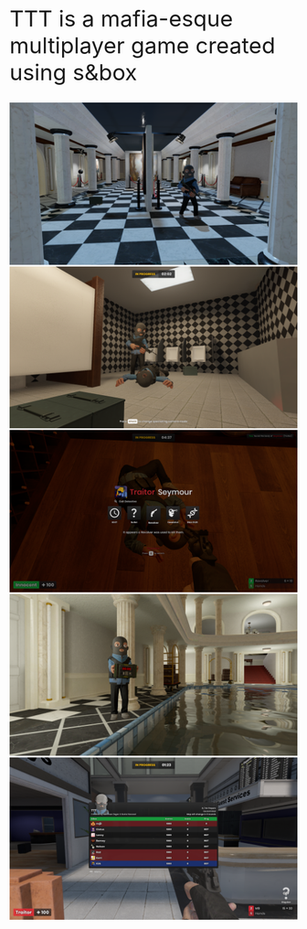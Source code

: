 ---
---

<div class="container" style="padding: 0px 0px 0px 0px;">
    <div class="row d-flex justify-content-center">
        <div class="col col-sm-12 col-md-8 text-center" style="font-size: calc(10px + 3vw);">
            TTT is a mafia-esque multiplayer game created using s&box
        </div>
    </div>
    <div class="d-flex justify-content-center" style="margin: 15px; display: grid; grid-column-gap: 20px;">
        <a href="https://github.com/sbox-TTT/TTT"><i class="fab fa-github"></i></a>
        <a href="https://discord.gg/rrsrakF8N3"><i class="fab fa-discord"></i></a>
    </div>
</div>

<img src="/images/screenshots/1.png"/>
<img src="/images/screenshots/2.png"/>
<img src="/images/screenshots/3.png"/>
<img src="/images/screenshots/4.png"/>
<img src="/images/screenshots/5.png"/>